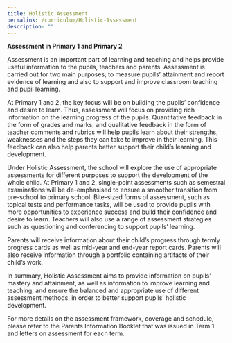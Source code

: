 ```yaml
---
title: Holistic Assessment
permalink: /curriculum/Holistic-Assessment
description: ""
---
```

**Assessment in Primary 1 and Primary 2**

Assessment is an important part of learning and teaching and helps provide useful information to the pupils, teachers and parents. Assessment is carried out for two main purposes; to measure pupils’ attainment and report evidence of learning and also to support and improve classroom teaching and pupil learning.

At Primary 1 and 2, the key focus will be on building the pupils’ confidence and desire to learn. Thus, assessment will focus on providing rich information on the learning progress of the pupils. Quantitative feedback in the form of grades and marks, and qualitative feedback in the form of teacher comments and rubrics will help pupils learn about their strengths, weaknesses and the steps they can take to improve in their learning. This feedback can also help parents better support their child’s learning and development.

Under Holistic Assessment, the school will explore the use of appropriate assessments for different purposes to support the development of the whole child. At Primary 1 and 2, single-point assessments such as semestral examinations will be de-emphasised to ensure a smoother transition from pre-school to primary school. Bite-sized forms of assessment, such as topical tests and performance tasks, will be used to provide pupils with more opportunities to experience success and build their confidence and desire to learn. Teachers will also use a range of assessment strategies such as questioning and conferencing to support pupils’ learning.

Parents will receive information about their child’s progress through termly progress cards as well as mid-year and end-year report cards. Parents will also receive information through a portfolio containing artifacts of their child’s work.

In summary, Holistic Assessment aims to provide information on pupils’ mastery and attainment, as well as information to improve learning and teaching, and ensure the balanced and appropriate use of different assessment methods, in order to better support pupils’ holistic development. 

For more details on the assessment framework, coverage and schedule, please refer to the Parents Information Booklet that was issued in Term 1 and letters on assessment for each term.